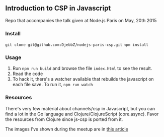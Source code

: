 ## Introduction to CSP in Javascript

Repo that accompanies the talk given at Node.js Paris on May, 20th 2015

### Install

`git clone git@github.com:DjebbZ/nodejs-paris-csp.git`
`npm install`

### Usage

1. Run `npm run build` and browse the file `index.html` to see the result.
2. Read the code
3. To hack it, there's a watcher available that rebuilds the javascript on each file save. To run it, `npm run watch`

### Resources

There's very few material about channels/csp in Javascript, but you can find a lot in the Go language and Clojure/ClojureScript (core.async). Favor the resources from Clojure since js-csp is ported from it.

The images I've shown during the meetup are in [this article](http://www.goinggo.net/2014/02/the-nature-of-channels-in-go.html)
